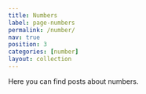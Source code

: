 ```yaml
---
title: Numbers
label: page-numbers
permalink: /number/
nav: true
position: 3
categories: [number]
layout: collection
---
```


Here you can find posts about numbers.
